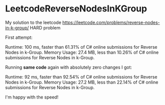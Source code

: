 # LeetcodeReverseNodesInKGroup
My solution to the leetcode https://leetcode.com/problems/reverse-nodes-in-k-group/ HARD problem


First attempt:

Runtime: 100 ms, faster than 61.31% of C# online submissions for Reverse Nodes in k-Group.
Memory Usage: 27.4 MB, less than 10.26% of C# online submissions for Reverse Nodes in k-Group.

Running **same code** again with absolutely zero changes I got:

Runtime: 92 ms, faster than 92.54% of C# online submissions for Reverse Nodes in k-Group.
Memory Usage: 27.2 MB, less than 22.14% of C# online submissions for Reverse Nodes in k-Group.


I'm happy with the speed!
